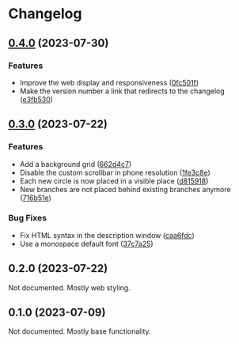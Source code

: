 # Changelog

## [0.4.0](https://github.com/fsabre/xana-eye-generator/compare/0.3.0...0.4.0) (2023-07-30)


### Features

* Improve the web display and responsiveness ([0fc501f](https://github.com/fsabre/xana-eye-generator/commit/0fc501f0d8f22448bcc8ab29e7ce9e4ab413acb5))
* Make the version number a link that redirects to the changelog ([e3fb530](https://github.com/fsabre/xana-eye-generator/commit/e3fb530f1459bf340871d5163b856d6acd07b06c))

## [0.3.0](https://github.com/fsabre/xana-eye-generator/compare/0.2.0...0.3.0) (2023-07-22)


### Features

* Add a background grid ([662d4c7](https://github.com/fsabre/xana-eye-generator/commit/662d4c714018ee4ff26bcb98ffd6f78935c8dbe0))
* Disable the custom scrollbar in phone resolution ([1fe3c8e](https://github.com/fsabre/xana-eye-generator/commit/1fe3c8e169da256fed44dde31b3719c44668cf90))
* Each new circle is now placed in a visible place ([d815918](https://github.com/fsabre/xana-eye-generator/commit/d815918b68b2d93cbcf1f010c59badbab61aa95c))
* New branches are not placed behind existing branches anymore ([716b51e](https://github.com/fsabre/xana-eye-generator/commit/716b51e1df4d9d7c5c0f898a0941b5c33e414bd0))


### Bug Fixes

* Fix HTML syntax in the description window ([caa6fdc](https://github.com/fsabre/xana-eye-generator/commit/caa6fdc2a6d3ab2b8a30b5dabb9b07ec578e8f2a))
* Use a monospace default font ([37c7a25](https://github.com/fsabre/xana-eye-generator/commit/37c7a2565213d72566d345e1a6944914ba279556))

## 0.2.0 (2023-07-22)

Not documented. Mostly web styling.

## 0.1.0 (2023-07-09)

Not documented. Mostly base functionality.